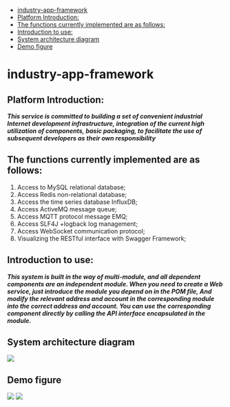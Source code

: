 * [industry\-app\-framework](#industry-app-framework)
* [Platform Introduction:](#platform-introduction)
* [The functions currently implemented are as follows:](#the-functions-currently-implemented-are-as-follows)
* [Introduction to use:](#introduction-to-use)
* [System architecture diagram](#system-architecture-diagram)
* [Demo figure](#demo-figure)


# industry-app-framework

## Platform Introduction:
***This service is committed to building a set of convenient industrial Internet development infrastructure, 
integration of the current high utilization of components, basic packaging, to facilitate the use of 
subsequent developers as their own responsibility***
## The functions currently implemented are as follows:
1. Access to MySQL relational database;
2. Access Redis non-relational database;
3. Access the time series database InfluxDB;
4. Access ActiveMQ message queue;
5. Access MQTT protocol message EMQ;
6. Access SLF4J +logback log management;
7. Access WebSocket communication protocol;
8. Visualizing the RESTful interface with Swagger Framework;

## Introduction to use:
***This system is built in the way of multi-module, and all dependent components are an independent module.
   When you need to create a Web service, just introduce the module you depend on in the POM file,
   And modify the relevant address and account in the corresponding module into the correct address and account.
   You can use the corresponding component directly by calling the API interface encapsulated in the module.***
   
## System architecture diagram
<img src="http://app-framework-images.qingdao.cosmoplat.com/images1.jpg"/>

## Demo figure
<img src="http://app-framework-images.qingdao.cosmoplat.com/1594035818208.jpg"/>
<img src="http://app-framework-images.qingdao.cosmoplat.com/1594035843023.jpg"/>

